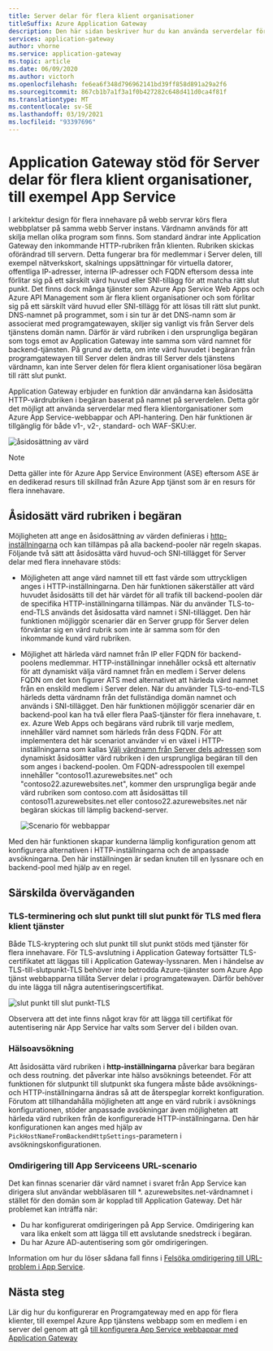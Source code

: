 ```yaml
---
title: Server delar för flera klient organisationer
titleSuffix: Azure Application Gateway
description: Den här sidan beskriver hur du kan använda serverdelar för flera klientorganisationer med Application Gateway.
services: application-gateway
author: vhorne
ms.service: application-gateway
ms.topic: article
ms.date: 06/09/2020
ms.author: victorh
ms.openlocfilehash: fe6ea6f348d796962141bd39ff858d891a29a2f6
ms.sourcegitcommit: 867cb1b7a1f3a1f0b427282c648d411d0ca4f81f
ms.translationtype: MT
ms.contentlocale: sv-SE
ms.lasthandoff: 03/19/2021
ms.locfileid: "93397696"
---
```

# <a name="application-gateway-support-for-multi-tenant-back-ends-such-as-app-service"></a>Application Gateway stöd för Server delar för flera klient organisationer, till exempel App Service

I arkitektur design för flera innehavare på webb servrar körs flera webbplatser på samma webb Server instans. Värdnamn används för att skilja mellan olika program som finns. Som standard ändrar inte Application Gateway den inkommande HTTP-rubriken från klienten. Rubriken skickas oförändrad till servern. Detta fungerar bra för medlemmar i Server delen, till exempel nätverkskort, skalnings uppsättningar för virtuella datorer, offentliga IP-adresser, interna IP-adresser och FQDN eftersom dessa inte förlitar sig på ett särskilt värd huvud eller SNI-tillägg för att matcha rätt slut punkt. Det finns dock många tjänster som Azure App Service Web Apps och Azure API Management som är flera klient organisationer och som förlitar sig på ett särskilt värd huvud eller SNI-tillägg för att lösas till rätt slut punkt. DNS-namnet på programmet, som i sin tur är det DNS-namn som är associerat med programgatewayen, skiljer sig vanligt vis från Server dels tjänstens domän namn. Därför är värd rubriken i den ursprungliga begäran som togs emot av Application Gateway inte samma som värd namnet för backend-tjänsten. På grund av detta, om inte värd huvudet i begäran från programgatewayen till Server delen ändras till Server dels tjänstens värdnamn, kan inte Server delen för flera klient organisationer lösa begäran till rätt slut punkt. 

Application Gateway erbjuder en funktion där användarna kan åsidosätta HTTP-värdrubriken i begäran baserat på namnet på serverdelen. Detta gör det möjligt att använda serverdelar med flera klientorganisationer som Azure App Service-webbappar och API-hantering. Den här funktionen är tillgänglig för både v1-, v2-, standard- och WAF-SKU:er. 

![åsidosättning av värd](./media/application-gateway-web-app-overview/host-override.png)

> [!NOTE]
> Detta gäller inte för Azure App Service Environment (ASE) eftersom ASE är en dedikerad resurs till skillnad från Azure App tjänst som är en resurs för flera innehavare.

## <a name="override-host-header-in-the-request"></a>Åsidosätt värd rubriken i begäran

Möjligheten att ange en åsidosättning av värden definieras i [http-inställningarna](./configuration-overview.md#http-settings) och kan tillämpas på alla backend-pooler när regeln skapas. Följande två sätt att åsidosätta värd huvud-och SNI-tillägget för Server delar med flera innehavare stöds:

- Möjligheten att ange värd namnet till ett fast värde som uttryckligen anges i HTTP-inställningarna. Den här funktionen säkerställer att värd huvudet åsidosätts till det här värdet för all trafik till backend-poolen där de specifika HTTP-inställningarna tillämpas. När du använder TLS-to-end-TLS används det åsidosatta värd namnet i SNI-tillägget. Den här funktionen möjliggör scenarier där en Server grupp för Server delen förväntar sig en värd rubrik som inte är samma som för den inkommande kund värd rubriken.

- Möjlighet att härleda värd namnet från IP eller FQDN för backend-poolens medlemmar. HTTP-inställningar innehåller också ett alternativ för att dynamiskt välja värd namnet från en medlem i Server delens FQDN om det kon figurer ATS med alternativet att härleda värd namnet från en enskild medlem i Server delen. När du använder TLS-to-end-TLS härleds detta värdnamn från det fullständiga domän namnet och används i SNI-tillägget. Den här funktionen möjliggör scenarier där en backend-pool kan ha två eller flera PaaS-tjänster för flera innehavare, t. ex. Azure Web Apps och begärans värd rubrik till varje medlem, innehåller värd namnet som härleds från dess FQDN. För att implementera det här scenariot använder vi en växel i HTTP-inställningarna som kallas [Välj värdnamn från Server dels adressen](./configuration-http-settings.md#pick-host-name-from-back-end-address) som dynamiskt åsidosätter värd rubriken i den ursprungliga begäran till den som anges i backend-poolen.  Om FQDN-adresspoolen till exempel innehåller "contoso11.azurewebsites.net" och "contoso22.azurewebsites.net", kommer den ursprungliga begär ande värd rubriken som contoso.com att åsidosättas till contoso11.azurewebsites.net eller contoso22.azurewebsites.net när begäran skickas till lämplig backend-server. 

  ![Scenario för webbappar](./media/application-gateway-web-app-overview/scenario.png)

Med den här funktionen skapar kunderna lämplig konfiguration genom att konfigurera alternativen i HTTP-inställningarna och de anpassade avsökningarna. Den här inställningen är sedan knuten till en lyssnare och en backend-pool med hjälp av en regel.

## <a name="special-considerations"></a>Särskilda överväganden

### <a name="tls-termination-and-end-to-end-tls-with-multi-tenant-services"></a>TLS-terminering och slut punkt till slut punkt för TLS med flera klient tjänster

Både TLS-kryptering och slut punkt till slut punkt stöds med tjänster för flera innehavare. För TLS-avslutning i Application Gateway fortsätter TLS-certifikatet att läggas till i Application Gateway-lyssnaren. Men i händelse av TLS-till-slutpunkt-TLS behöver inte betrodda Azure-tjänster som Azure App tjänst webbapparna tillåta Server delar i programgatewayen. Därför behöver du inte lägga till några autentiseringscertifikat. 

![slut punkt till slut punkt-TLS](./media/application-gateway-web-app-overview/end-to-end-ssl.png)

Observera att det inte finns något krav för att lägga till certifikat för autentisering när App Service har valts som Server del i bilden ovan.

### <a name="health-probe"></a>Hälsoavsökning

Att åsidosätta värd rubriken i **http-inställningarna** påverkar bara begäran och dess routning. det påverkar inte hälso avsöknings beteendet. För att funktionen för slutpunkt till slutpunkt ska fungera måste både avsöknings- och HTTP-inställningarna ändras så att de återspeglar korrekt konfiguration. Förutom att tillhandahålla möjligheten att ange en värd rubrik i avsöknings konfigurationen, stöder anpassade avsökningar även möjligheten att härleda värd rubriken från de konfigurerade HTTP-inställningarna. Den här konfigurationen kan anges med hjälp av `PickHostNameFromBackendHttpSettings`-parametern i avsökningskonfigurationen.

### <a name="redirection-to-app-services-url-scenario"></a>Omdirigering till App Serviceens URL-scenario

Det kan finnas scenarier där värd namnet i svaret från App Service kan dirigera slut användar webbläsaren till *. azurewebsites.net-värdnamnet i stället för den domän som är kopplad till Application Gateway. Det här problemet kan inträffa när:

- Du har konfigurerat omdirigeringen på App Service. Omdirigering kan vara lika enkelt som att lägga till ett avslutande snedstreck i begäran.
- Du har Azure AD-autentisering som gör omdirigeringen.

Information om hur du löser sådana fall finns i [Felsöka omdirigering till URL-problem i App Service](./troubleshoot-app-service-redirection-app-service-url.md).

## <a name="next-steps"></a>Nästa steg

Lär dig hur du konfigurerar en Programgateway med en app för flera klienter, till exempel Azure App tjänstens webbapp som en medlem i en server del genom att gå [till konfigurera App Service webbappar med Application Gateway](./configure-web-app-portal.md)
